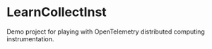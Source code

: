 # LearnCollectInst

Demo project for playing with OpenTelemetry distributed computing instrumentation.
